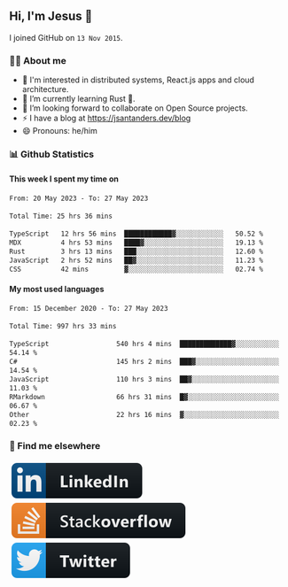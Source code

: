 ## Hi, I'm Jesus 👋

I joined GitHub on `13 Nov 2015`.

<!-- Talking about you -->

### 👨‍💻 About me

- 👦 I'm interested in distributed systems, React.js apps and cloud architecture.
- 🌱 I’m currently learning Rust 🦀.
- 👯 I’m looking forward to collaborate on Open Source projects.
- ⚡️ I have a blog at <https://jsantanders.dev/blog>
- 😄 Pronouns: he/him

### 📊 Github Statistics

#### This week I spent my time on

<!--START_SECTION:weekly-->

```text
From: 20 May 2023 - To: 27 May 2023

Total Time: 25 hrs 36 mins

TypeScript   12 hrs 56 mins  ████████████▓░░░░░░░░░░░░   50.52 %
MDX          4 hrs 53 mins   ████▓░░░░░░░░░░░░░░░░░░░░   19.13 %
Rust         3 hrs 13 mins   ███░░░░░░░░░░░░░░░░░░░░░░   12.60 %
JavaScript   2 hrs 52 mins   ██▓░░░░░░░░░░░░░░░░░░░░░░   11.23 %
CSS          42 mins         ▓░░░░░░░░░░░░░░░░░░░░░░░░   02.74 %
```

<!--END_SECTION:weekly-->

#### My most used languages

<!--START_SECTION:alltime-->

```text
From: 15 December 2020 - To: 27 May 2023

Total Time: 997 hrs 33 mins

TypeScript                 540 hrs 4 mins  █████████████▓░░░░░░░░░░░   54.14 %
C#                         145 hrs 2 mins  ███▓░░░░░░░░░░░░░░░░░░░░░   14.54 %
JavaScript                 110 hrs 3 mins  ██▓░░░░░░░░░░░░░░░░░░░░░░   11.03 %
RMarkdown                  66 hrs 31 mins  █▓░░░░░░░░░░░░░░░░░░░░░░░   06.67 %
Other                      22 hrs 16 mins  ▓░░░░░░░░░░░░░░░░░░░░░░░░   02.23 %
```

<!--END_SECTION:alltime-->

### 📢 Find me elsewhere

<p>
  <a target="_blank" href="https://linkedin.com/in/jsantanders">
    <img src="https://github.com/jsantanders/jsantanders/blob/master/img/linkedin.svg" alt="LinkedIn" style="vertical-align:top; margin:4px">
  </a>
  
  <a target="_blank" href="https://stackoverflow.com/users/7318331/jesus-santander">
    <img src="https://github.com/jsantanders/jsantanders/blob/master/img/stackoverflow.svg" alt="StackOverflow" style="vertical-align:top; margin:4px">
  </a>
  
  <a target="_blank" href="http://twitter.com/jsantanders">
    <img src="https://github.com/jsantanders/jsantanders/blob/master/img/twitter.svg" alt="Twitter" style="vertical-align:top; margin:4px">
  </a>
</p>
